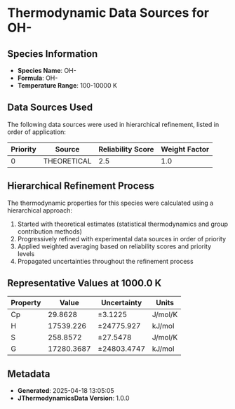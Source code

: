 # Thermodynamic Data Sources for OH-

## Species Information
- **Species Name**: OH-
- **Formula**: OH-
- **Temperature Range**: 100-10000 K

## Data Sources Used
The following data sources were used in hierarchical refinement, listed in order of application:

| Priority | Source | Reliability Score | Weight Factor |
|----------|--------|-------------------|---------------|
| 0 | THEORETICAL | 2.5 | 1.0 |

## Hierarchical Refinement Process
The thermodynamic properties for this species were calculated using a hierarchical approach:

1. Started with theoretical estimates (statistical thermodynamics and group contribution methods)
2. Progressively refined with experimental data sources in order of priority
3. Applied weighted averaging based on reliability scores and priority levels
4. Propagated uncertainties throughout the refinement process

## Representative Values at 1000.0 K
| Property | Value | Uncertainty | Units |
|----------|-------|-------------|-------|
| Cp | 29.8628 | ±3.1225 | J/mol/K |
| H | 17539.226 | ±24775.927 | kJ/mol |
| S | 258.8572 | ±27.5478 | J/mol/K |
| G | 17280.3687 | ±24803.4747 | kJ/mol |

## Metadata
- **Generated**: 2025-04-18 13:05:05
- **JThermodynamicsData Version**: 1.0.0
